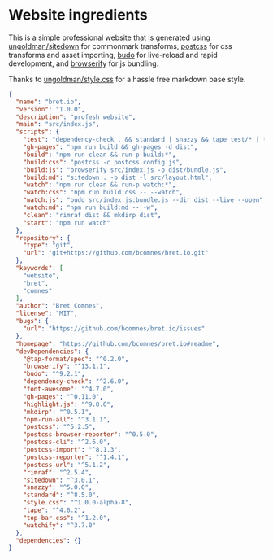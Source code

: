 # Website ingredients

This is a simple professional website that is generated using [ungoldman/sitedown](https://github.com/ungoldman/sitedown) for commonmark transforms, [postcss](https://github.com/postcss/postcss) for css transforms and asset importing, [budo](https://github.com/mattdesl/budo) for live-reload and rapid development, and [browserify](http://browserify.org) for js bundling.

Thanks to [ungoldman/style.css](https://github.com/ungoldman/style.css) for a hassle free markdown base style.

```json
{
  "name": "bret.io",
  "version": "1.0.0",
  "description": "profesh website",
  "main": "src/index.js",
  "scripts": {
    "test": "dependency-check . && standard | snazzy && tape test/* | tap-format-spec",
    "gh-pages": "npm run build && gh-pages -d dist",
    "build": "npm run clean && run-p build:*",
    "build:css": "postcss -c postcss.config.js",
    "build:js": "browserify src/index.js -o dist/bundle.js",
    "build:md": "sitedown . -b dist -l src/layout.html",
    "watch": "npm run clean && run-p watch:*",
    "watch:css": "npm run build:css -- --watch",
    "watch:js": "budo src/index.js:bundle.js --dir dist --live --open",
    "watch:md": "npm run build:md -- -w",
    "clean": "rimraf dist && mkdirp dist",
    "start": "npm run watch"
  },
  "repository": {
    "type": "git",
    "url": "git+https://github.com/bcomnes/bret.io.git"
  },
  "keywords": [
    "website",
    "bret",
    "comnes"
  ],
  "author": "Bret Comnes",
  "license": "MIT",
  "bugs": {
    "url": "https://github.com/bcomnes/bret.io/issues"
  },
  "homepage": "https://github.com/bcomnes/bret.io#readme",
  "devDependencies": {
    "@tap-format/spec": "^0.2.0",
    "browserify": "^13.1.1",
    "budo": "^9.2.1",
    "dependency-check": "^2.6.0",
    "font-awesome": "^4.7.0",
    "gh-pages": "^0.11.0",
    "highlight.js": "^9.8.0",
    "mkdirp": "^0.5.1",
    "npm-run-all": "^3.1.1",
    "postcss": "^5.2.5",
    "postcss-browser-reporter": "^0.5.0",
    "postcss-cli": "^2.6.0",
    "postcss-import": "^8.1.3",
    "postcss-reporter": "^1.4.1",
    "postcss-url": "^5.1.2",
    "rimraf": "^2.5.4",
    "sitedown": "^3.0.1",
    "snazzy": "^5.0.0",
    "standard": "^8.5.0",
    "style.css": "^1.0.0-alpha-8",
    "tape": "^4.6.2",
    "top-bar.css": "^1.2.0",
    "watchify": "^3.7.0"
  },
  "dependencies": {}
}
```
